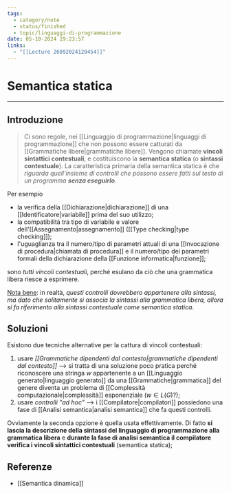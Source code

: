 ```yaml
---
tags:
  - category/note
  - status/finished
  - topic/linguaggi-di-programmazione
date: 05-10-2024 19:23:57
links:
  - "[[Lecture 26092024120454]]"
---
```

# Semantica statica
---
## Introduzione
> Ci sono regole, nei [[Linguaggio di programmazione|linguaggi di programmazione]] che non possono essere catturati da [[Grammatiche libere|grammatiche libere]]. Vengono chiamate **vincoli sintattici contestuali**, e costituiscono la **semantica statica** (o **sintassi contestuale**).
> La caratteristica primaria della semantica statica è che _riguarda quell'insieme di controlli che possono essere fatti sul testo di un programma **senza eseguirlo**_.

Per esempio
- la verifica della [[Dichiarazione|dichiarazione]] di una [[Identificatore|variabile]] prima del suo utilizzo;
- la compatibilità tra tipo di variabile e valore dell'[[Assegnamento|assegnamento]] ([[Type checking|type checking]]);
- l'uguaglianza tra il numero/tipo di parametri attuali di una [[Invocazione di procedura|chiamata di procedura]] e il numero/tipo dei parametri formali della dichiarazione della [[Funzione informatica|funzione]];

sono _tutti vincoli contestuali_, perché esulano da ciò che una grammatica libera riesce a esprimere.

<u>Nota bene</u>: in realtà, _questi controlli dovrebbero appartenere alla sintassi, ma dato che solitamente si associa la sintassi alla grammatica libera, allora si fa riferimento alla sintassi contestuale come semantica statica_.

## Soluzioni
Esistono due tecniche alternative per la cattura di vincoli contestuali:
1. usare _[[Grammatiche dipendenti dal contesto|grammatiche dipendenti dal contesto]]_ --> si tratta di una soluzione poco pratica perché riconoscere una stringa $w$ appartenente a un [[Linguaggio generato|linguaggio generato]] da una [[Grammatiche|grammatica]] del genere diventa un problema di [[Complessità computazionale|complessità]] esponenziale ($w \in L(G)$?);
2. usare _controlli "ad hoc"_ --> i [[Compilatore|compilatori]] possiedono una fase di [[Analisi semantica|analisi semantica]] che fa questi controlli.

Ovviamente la seconda opzione è quella usata effettivamente. Di fatto **si lascia la descrizione della sintassi del linguaggio di programmazione alla grammatica libera** e **durante la fase di analisi semantica il compilatore verifica i vincoli sintattici contestuali** (semantica statica);

## Referenze
- [[Semantica dinamica]]